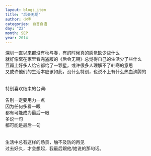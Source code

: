 ```yaml
---
layout: blogs_item
title: "后会无期"
author: 小傅
categories: 自言自语
day: "22"
month: SEP
year: 2014
---
```




深圳一直以来都没有秋与春，有的时候真的感觉缺少些什么<br>
就好像窝在家里看完盗版的《后会无期》总觉得自己的生活少了些什么<br>
豆瓣上好多人给它都给了一颗星，或许很多人理解不了韩寒的意思<br>
又或许他们的生活本应该如此，没什么特别，也说不上有什么热血沸腾的<br>
<br><br>
特别喜欢结束的台词:<br>
<br>
告别一定要用力一点<br>
因为任何多看一眼<br>
都有可能成为最后一眼<br>
多说一句<br>
都可能是最后一句<br>
<br><br>
生活中总有这样的场景，触不及防的再见<br>
过去好久，才会想起，我最后跟他/她说的那句话。<br>



